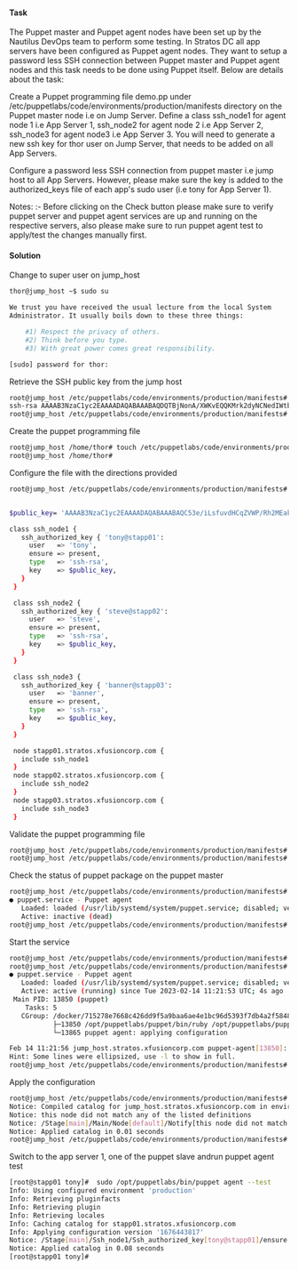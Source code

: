 #### Task

The Puppet master and Puppet agent nodes have been set up by the Nautilus DevOps team to perform some testing. In Stratos DC all app servers have been configured as Puppet agent nodes. They want to setup a password less SSH connection between Puppet master and Puppet agent nodes and this task needs to be done using Puppet itself. Below are details about the task:



Create a Puppet programming file demo.pp under /etc/puppetlabs/code/environments/production/manifests directory on the Puppet master node i.e on Jump Server. Define a class ssh_node1 for agent node 1 i.e App Server 1, ssh_node2 for agent node 2 i.e App Server 2, ssh_node3 for agent node3 i.e App Server 3. You will need to generate a new ssh key for thor user on Jump Server, that needs to be added on all App Servers.

Configure a password less SSH connection from puppet master i.e jump host to all App Servers. However, please make sure the key is added to the authorized_keys file of each app's sudo user (i.e tony for App Server 1).

Notes: :- Before clicking on the Check button please make sure to verify puppet server and puppet agent services are up and running on the respective servers, also please make sure to run puppet agent test to apply/test the changes manually first.

#### Solution

Change to super user on jump_host

```bash
thor@jump_host ~$ sudo su

We trust you have received the usual lecture from the local System
Administrator. It usually boils down to these three things:

    #1) Respect the privacy of others.
    #2) Think before you type.
    #3) With great power comes great responsibility.

[sudo] password for thor: 
```

Retrieve the SSH public key from the jump host

```bash
root@jump_host /etc/puppetlabs/code/environments/production/manifests# cat /root/.ssh/id_rsa.pub 
ssh-rsa AAAAB3NzaC1yc2EAAAADAQABAAABAQDQTBjNonA/XWKvEQQKMrk2dyNCNedIWtb6Ic7o5wj3ok6rgIr5rqefrLSDN2RmyCDd+UBcVqtBH4DMt/CjVESU9qTVT40uN3t9Ao0h+G/ZAJnypBFZjBDrM7eArJPy5jvoDqDpyLKCco+hfbMfBPi0Fp0PaUb5QIWwUC3XJARIqlUavzbQvoyxJuh9722uqmdx71h3VCRpraUhSfTF8A735ig/Y+ieV5SJHSGP0Goc9U4N8b79n2ievcbKti+Fz///2h4LjIDekwx1xUJBbxLa34kwais9rRyd6uFYqZ7SezcYdqxzm8nm0/U9zehzWQRluqOI54iqsN58feuZq8lf root@jump_host.stratos.xfusioncorp.com
root@jump_host /etc/puppetlabs/code/environments/production/manifests# 
```

Create the puppet programming file 

```bash
root@jump_host /home/thor# touch /etc/puppetlabs/code/environments/production/manifests/cluster.pp
root@jump_host /home/thor# 

```

Configure the file with the directions provided

```bash
root@jump_host /etc/puppetlabs/code/environments/production/manifests# vi cluster.pp


$public_key= 'AAAAB3NzaC1yc2EAAAADAQABAAABAQC53e/iLsfuvdHCqZVWP/Rh2MEak/HYitFGNpzA9H2XyCdXTrPBFqq5hAHGDmd1G73HX59ba85JOfbbk45d6QTWask53qFyjcau4/77kM/f+Y1u0T2Bhy6Jq7tk6v9zqrnBY7kw/4kJS8VwTtufTuNoCb3MgV5KUpn1CthkT/B26DTdtvyDqiSwfIZQR29G3kYqIKGk1lyF942gGgBdYDWMGjHsSfOYtK8jzU1WGJ1rCfloVq3KXlARXKiHZOczYpPP9+Sz3Z3ZzKccLAiQ+R6v1t7HT3KFjZNTnxCwDIX9mC82k96cOW2hs4IWMDi5Ojn/hwegUgYTl4en1IqksIID'

class ssh_node1 {
   ssh_authorized_key { 'tony@stapp01':
     user   => 'tony',
     ensure => present,
     type   => 'ssh-rsa',
     key    => $public_key,
   }
 }

 class ssh_node2 {
   ssh_authorized_key { 'steve@stapp02':
     user   => 'steve',
     ensure => present,
     type   => 'ssh-rsa',
     key    => $public_key,
   }
 }

 class ssh_node3 {
   ssh_authorized_key { 'banner@stapp03':
     user   => 'banner',
     ensure => present,
     type   => 'ssh-rsa',
     key    => $public_key,
   }
 }

 node stapp01.stratos.xfusioncorp.com {
   include ssh_node1
 }
 node stapp02.stratos.xfusioncorp.com {
   include ssh_node2
 }
 node stapp03.stratos.xfusioncorp.com {
   include ssh_node3
 }

 ```

 Validate the puppet programming file

 ```bash
 root@jump_host /etc/puppetlabs/code/environments/production/manifests# puppet parser validate cluster.pp 
root@jump_host /etc/puppetlabs/code/environments/production/manifests# 
```

Check the status of puppet package on the puppet master

```bash
root@jump_host /etc/puppetlabs/code/environments/production/manifests# sudo systemctl status puppet
● puppet.service - Puppet agent
   Loaded: loaded (/usr/lib/systemd/system/puppet.service; disabled; vendor preset: disabled)
   Active: inactive (dead)
root@jump_host /etc/puppetlabs/code/environments/production/manifests# 
```

Start the service 

```bash
root@jump_host /etc/puppetlabs/code/environments/production/manifests# sudo systemctl start puppet
root@jump_host /etc/puppetlabs/code/environments/production/manifests# sudo systemctl status puppet
● puppet.service - Puppet agent
   Loaded: loaded (/usr/lib/systemd/system/puppet.service; disabled; vendor preset: disabled)
   Active: active (running) since Tue 2023-02-14 11:21:53 UTC; 4s ago
 Main PID: 13850 (puppet)
    Tasks: 5
   CGroup: /docker/715278e7668c426dd9f5a9baa6ae4e1bc96d5393f7db4a2f5848ca70ce4df208/system.slice/puppet.service
           ├─13850 /opt/puppetlabs/puppet/bin/ruby /opt/puppetlabs/puppet/bin/puppe...
           └─13865 puppet agent: applying configuration

Feb 14 11:21:56 jump_host.stratos.xfusioncorp.com puppet-agent[13850]: Starting Pup...
Hint: Some lines were ellipsized, use -l to show in full.
root@jump_host /etc/puppetlabs/code/environments/production/manifests# 
```
Apply the configuration

```bash
root@jump_host /etc/puppetlabs/code/environments/production/manifests# puppet apply cluster.pp 
Notice: Compiled catalog for jump_host.stratos.xfusioncorp.com in environment production in 0.04 seconds
Notice: this node did not match any of the listed definitions
Notice: /Stage[main]/Main/Node[default]/Notify[this node did not match any of the listed definitions]/message: defined 'message' as 'this node did not match any of the listed definitions'
Notice: Applied catalog in 0.01 seconds
root@jump_host /etc/puppetlabs/code/environments/production/manifests# 
```

Switch to the app server 1, one of the puppet slave andrun puppet agent test

```bash
[root@stapp01 tony]#  sudo /opt/puppetlabs/bin/puppet agent --test
Info: Using configured environment 'production'
Info: Retrieving pluginfacts
Info: Retrieving plugin
Info: Retrieving locales
Info: Caching catalog for stapp01.stratos.xfusioncorp.com
Info: Applying configuration version '1676443817'
Notice: /Stage[main]/Ssh_node1/Ssh_authorized_key[tony@stapp01]/ensure: created
Notice: Applied catalog in 0.08 seconds
[root@stapp01 tony]# 
```